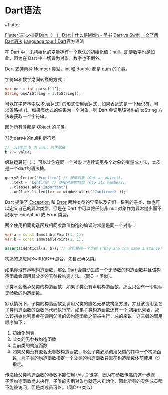 # Dart语法
#flutter

[Flutter(三)之搞定Dart（一）](https://juejin.cn/post/6844903938697773063)
[Dart | 什么是Mixin - 简书](https://www.jianshu.com/p/a578bd2c42aa)
[Dart vs Swift](https://juejin.cn/post/6844903773039656968)
[一文了解Dart语法](https://juejin.cn/post/6844903773094019086#heading-26)
[Language tour | Dart](https://dart.cn/guides/language/language-tour)官方语法

在 Dart 中，未初始化的变量拥有一个默认的初始化值：null。即便数字也是如此，因为在 Dart 中一切皆为对象，数字也不例外。

Dart 支持两种 Number 类型，int 和 double 都是  [num](https://api.dart.dev/stable/dart-core/num-class.html)  的子类。

字符串和数字之间转换的方式：
```dart
var one = int.parse(‘1’);
String oneAsString = 1.toString();
```


可以在字符串中以 ${表达式} 的形式使用表达式，如果表达式是一个标识符，可以省略掉 {}。如果表达式的结果为一个对象，则 Dart 会调用该对象的 toString 方法来获取一个字符串。


因为所有类都是 Object 的子类。

??为dart中的null判断符号
```dart
// 当且仅当 b 为 null 时才赋值
b ??= value;
```


级联运算符（..）可以让你在同一个对象上连续调用多个对象的变量或方法，本质是一个dart的语法糖。
```dart
querySelector('#confirm') // 获取对象 (Get an object).
  ..text = 'Confirm' // 使用对象的成员 (Use its members).
  ..classes.add('important')
  ..onClick.listen((e) => window.alert('Confirmed!'));
```


Dart 提供了  [Exception](https://api.dart.dev/stable/dart-core/Exception-class.html)  和  [Error](https://api.dart.dev/stable/dart-core/Error-class.html)  两种类型的异常以及它们一系列的子类，你也可以定义自己的异常类型。但是在 Dart 中可以将任何非 null 对象作为异常抛出而不局限于 Exception 或 Error 类型。


两个使用相同构造函数相同参数值构造的编译时常量是同一个对象：
```dart
var a = const ImmutablePoint(1, 1);
var b = const ImmutablePoint(1, 1);

assert(identical(a, b)); // 它们是同一个实例 (They are the same instance!)
```

构造的思想同Swift和C++混合，先自己再父类。

如果你没有声明构造函数，那么 Dart 会自动生成一个无参数的构造函数并且该构造函数会调用其父类的无参数构造方法。（同C++类似）。

子类不会继承父类的构造函数，如果子类没有声明构造函数，那么只会有一个默认无参数的构造函数。

默认情况下，子类的构造函数会调用父类的匿名无参数构造方法，并且该调用会在子类构造函数的函数体代码执行前，如果子类构造函数还有一个 初始化列表，那么该初始化列表会在调用父类的该构造函数之前被执行，总的来说，这三者的调用顺序如下：
1. 初始化列表
2. 父类的无参数构造函数
3. 当前类的构造函数
4. 如果父类没有匿名无参数构造函数，那么子类必须调用父类的其中一个构造函数，为子类的构造函数指定一个父类的构造函数只需在构造函数体前使用（:）指定。

传递给父类构造函数的参数不能使用 this 关键字，因为在参数传递的这一步骤，子类构造函数尚未执行，子类的实例对象也就还未初始化，因此所有的实例成员都不能被访问，但是类成员可以。（同C++类似）